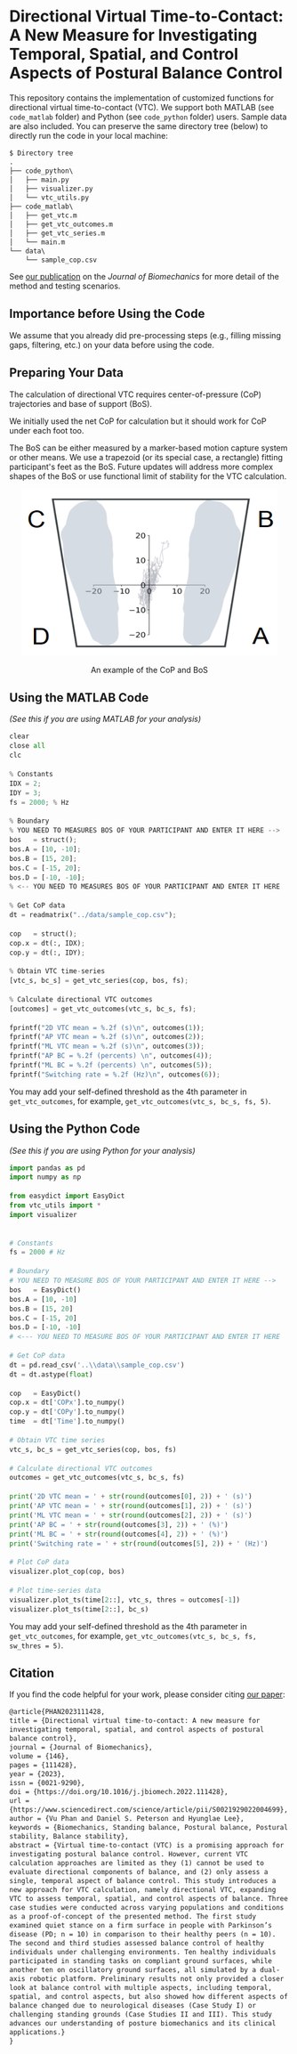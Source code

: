 # Directional Virtual Time-to-Contact: A New Measure for Investigating Temporal, Spatial, and Control Aspects of Postural Balance Control

This repository contains the implementation of customized functions for directional virtual time-to-contact (VTC). We support both MATLAB (see `code_matlab` folder) and Python (see `code_python` folder) users. Sample data are also included. You can preserve the same directory tree (below) to directly run the code in your local machine:

```
$ Directory tree
.
├── code_python\
│   ├── main.py
│   ├── visualizer.py
│   └── vtc_utils.py
├── code_matlab\
│   ├── get_vtc.m
│   ├── get_vtc_outcomes.m
│   ├── get_vtc_series.m
│   └── main.m
└── data\
    └── sample_cop.csv
```

See [our publication](https://www.sciencedirect.com/science/article/pii/S0021929022004699) on the *Journal of Biomechanics* for more detail of the method and testing scenarios. 

## Importance before Using the Code
We assume that you already did pre-processing steps (e.g., filling missing gaps, filtering, etc.) on your data before using the code. 

## Preparing Your Data
The calculation of directional VTC requires center-of-pressure (CoP) trajectories and base of support (BoS). 

We initially used the net CoP for calculation but it should work for CoP under each foot too. 

The BoS can be either measured by a marker-based motion capture system or other means. We use a trapezoid (or its special case, a rectangle) fitting participant's feet as the BoS. Future updates will address more complex shapes of the BoS or use functional limit of stability for the VTC calculation.

<p align="center">
  <img width="460" height="300" src="figures/cop_bos.png">
</p>

<p align="center">
  An example of the CoP and BoS
</p>

## Using the MATLAB Code
*(See this if you are using MATLAB for your analysis)*

```python
clear
close all
clc

% Constants
IDX = 2;
IDY = 3;
fs = 2000; % Hz

% Boundary
% YOU NEED TO MEASURES BOS OF YOUR PARTICIPANT AND ENTER IT HERE -->
bos   = struct();
bos.A = [10, -10];
bos.B = [15, 20];
bos.C = [-15, 20];
bos.D = [-10, -10];
% <-- YOU NEED TO MEASURES BOS OF YOUR PARTICIPANT AND ENTER IT HERE

% Get CoP data
dt = readmatrix("../data/sample_cop.csv");

cop   = struct();
cop.x = dt(:, IDX);
cop.y = dt(:, IDY);

% Obtain VTC time-series
[vtc_s, bc_s] = get_vtc_series(cop, bos, fs);

% Calculate directional VTC outcomes
[outcomes] = get_vtc_outcomes(vtc_s, bc_s, fs);

fprintf("2D VTC mean = %.2f (s)\n", outcomes(1));
fprintf("AP VTC mean = %.2f (s)\n", outcomes(2));
fprintf("ML VTC mean = %.2f (s)\n", outcomes(3));
fprintf("AP BC = %.2f (percents) \n", outcomes(4));
fprintf("ML BC = %.2f (percents) \n", outcomes(5));
fprintf("Switching rate = %.2f (Hz)\n", outcomes(6));
```

You may add your self-defined threshold as the 4th parameter in `get_vtc_outcomes`, for example, `get_vtc_outcomes(vtc_s, bc_s, fs, 5)`.


## Using the Python Code
*(See this if you are using Python for your analysis)*

```python
import pandas as pd 
import numpy as np 

from easydict import EasyDict
from vtc_utils import *
import visualizer


# Constants
fs = 2000 # Hz

# Boundary
# YOU NEED TO MEASURE BOS OF YOUR PARTICIPANT AND ENTER IT HERE -->
bos   = EasyDict()
bos.A = [10, -10]
bos.B = [15, 20]
bos.C = [-15, 20]
bos.D = [-10, -10]
# <--- YOU NEED TO MEASURE BOS OF YOUR PARTICIPANT AND ENTER IT HERE

# Get CoP data
dt = pd.read_csv('..\\data\\sample_cop.csv')
dt = dt.astype(float)

cop   = EasyDict()
cop.x = dt['COPx'].to_numpy()
cop.y = dt['COPy'].to_numpy()
time  = dt['Time'].to_numpy()

# Obtain VTC time series
vtc_s, bc_s = get_vtc_series(cop, bos, fs)

# Calculate directional VTC outcomes
outcomes = get_vtc_outcomes(vtc_s, bc_s, fs)

print('2D VTC mean = ' + str(round(outcomes[0], 2)) + ' (s)')
print('AP VTC mean = ' + str(round(outcomes[1], 2)) + ' (s)')
print('ML VTC mean = ' + str(round(outcomes[2], 2)) + ' (s)')
print('AP BC = ' + str(round(outcomes[3], 2)) + ' (%)')
print('ML BC = ' + str(round(outcomes[4], 2)) + ' (%)')
print('Switching rate = ' + str(round(outcomes[5], 2)) + ' (Hz)')

# Plot CoP data
visualizer.plot_cop(cop, bos)

# Plot time-series data
visualizer.plot_ts(time[2::], vtc_s, thres = outcomes[-1])
visualizer.plot_ts(time[2::], bc_s)
```

You may add your self-defined threshold as the 4th parameter in `get_vtc_outcomes`, for example, `get_vtc_outcomes(vtc_s, bc_s, fs, sw_thres = 5)`.

## Citation

If you find the code helpful for your work, please consider citing [our paper](https://www.sciencedirect.com/science/article/pii/S0021929022004699):
```
@article{PHAN2023111428,
title = {Directional virtual time-to-contact: A new measure for investigating temporal, spatial, and control aspects of postural balance control},
journal = {Journal of Biomechanics},
volume = {146},
pages = {111428},
year = {2023},
issn = {0021-9290},
doi = {https://doi.org/10.1016/j.jbiomech.2022.111428},
url = {https://www.sciencedirect.com/science/article/pii/S0021929022004699},
author = {Vu Phan and Daniel S. Peterson and Hyunglae Lee},
keywords = {Biomechanics, Standing balance, Postural balance, Postural stability, Balance stability},
abstract = {Virtual time-to-contact (VTC) is a promising approach for investigating postural balance control. However, current VTC calculation approaches are limited as they (1) cannot be used to evaluate directional components of balance, and (2) only assess a single, temporal aspect of balance control. This study introduces a new approach for VTC calculation, namely directional VTC, expanding VTC to assess temporal, spatial, and control aspects of balance. Three case studies were conducted across varying populations and conditions as a proof-of-concept of the presented method. The first study examined quiet stance on a firm surface in people with Parkinson’s disease (PD; n = 10) in comparison to their healthy peers (n = 10). The second and third studies assessed balance control of healthy individuals under challenging environments. Ten healthy individuals participated in standing tasks on compliant ground surfaces, while another ten on oscillatory ground surfaces, all simulated by a dual-axis robotic platform. Preliminary results not only provided a closer look at balance control with multiple aspects, including temporal, spatial, and control aspects, but also showed how different aspects of balance changed due to neurological diseases (Case Study I) or challenging standing grounds (Case Studies II and III). This study advances our understanding of posture biomechanics and its clinical applications.}
}
```


